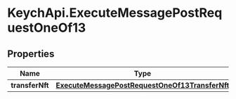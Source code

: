 # KeychApi.ExecuteMessagePostRequestOneOf13

## Properties

Name | Type | Description | Notes
------------ | ------------- | ------------- | -------------
**transferNft** | [**ExecuteMessagePostRequestOneOf13TransferNft**](ExecuteMessagePostRequestOneOf13TransferNft.md) |  | 


